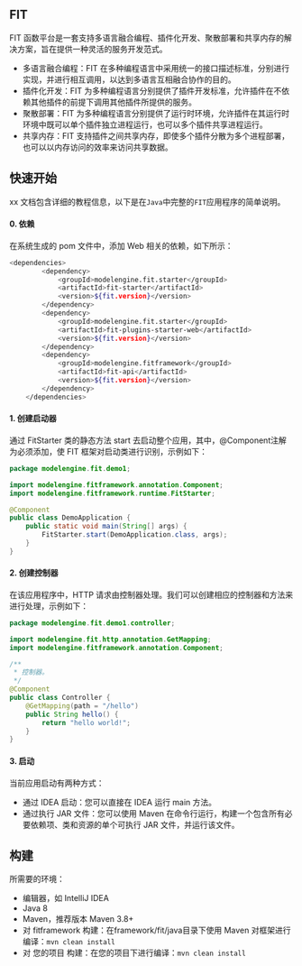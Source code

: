 ## FIT

FIT 函数平台是一套支持多语言融合编程、插件化开发、聚散部署和共享内存的解决方案，旨在提供一种灵活的服务开发范式。

* 多语言融合编程：FIT 在多种编程语言中采用统一的接口描述标准，分别进行实现，并进行相互调用，以达到多语言互相融合协作的目的。
* 插件化开发：FIT 为多种编程语言分别提供了插件开发标准，允许插件在不依赖其他插件的前提下调用其他插件所提供的服务。
* 聚散部署：FIT 为多种编程语言分别提供了运行时环境，允许插件在其运行时环境中既可以单个插件独立进程运行，也可以多个插件共享进程运行。
* 共享内存：FIT 支持插件之间共享内存，即使多个插件分散为多个进程部署，也可以以内存访问的效率来访问共享数据。

## 快速开始

xx 文档包含详细的教程信息，以下是在`Java`中完整的`FIT`应用程序的简单说明。
#### 0. 依赖
在系统生成的 pom 文件中，添加 Web 相关的依赖，如下所示：
```bash
<dependencies>
        <dependency>
            <groupId>modelengine.fit.starter</groupId>
            <artifactId>fit-starter</artifactId>
            <version>${fit.version}</version>
        </dependency>
        <dependency>
            <groupId>modelengine.fit.starter</groupId>
            <artifactId>fit-plugins-starter-web</artifactId>
            <version>${fit.version}</version>
        </dependency>
        <dependency>
            <groupId>modelengine.fitframework</groupId>
            <artifactId>fit-api</artifactId>
            <version>${fit.version}</version>
        </dependency>
    </dependencies>

```
#### 1. 创建启动器
通过 FitStarter 类的静态方法 start 去启动整个应用，其中，@Component注解为必须添加，使 FIT 框架对启动类进行识别，示例如下：
```java
package modelengine.fit.demo1;

import modelengine.fitframework.annotation.Component;
import modelengine.fitframework.runtime.FitStarter;

@Component
public class DemoApplication {
    public static void main(String[] args) {
        FitStarter.start(DemoApplication.class, args);
    }
}
```
#### 2. 创建控制器
在该应用程序中，HTTP 请求由控制器处理。我们可以创建相应的控制器和方法来进行处理，示例如下：
```java
package modelengine.fit.demo1.controller;

import modelengine.fit.http.annotation.GetMapping;
import modelengine.fitframework.annotation.Component;

/**
 * 控制器。
 */
@Component
public class Controller {
    @GetMapping(path = "/hello")
    public String hello() {
        return "hello world!";
    }
}
```
#### 3. 启动
当前应用启动有两种方式：
- 通过 IDEA 启动：您可以直接在 IDEA 运行 main 方法。
- 通过执行 JAR 文件：您可以使用 Maven 在命令行运行，构建一个包含所有必要依赖项、类和资源的单个可执行 JAR 文件，并运行该文件。
## 构建

所需要的环境：

* 编辑器，如 IntelliJ IDEA
* Java 8
* Maven，推荐版本 Maven 3.8+
* 对 fitframework 构建：在framework/fit/java目录下使用 Maven 对框架进行编译：`mvn clean install`
* 对 您的项目 构建：在您的项目下进行编译：`mvn clean install`
